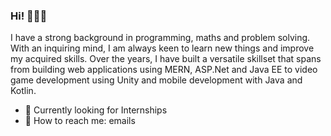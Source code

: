 ### Hi! 🙋🏽‍♂️

I have a strong background in programming, maths and problem solving. With an inquiring mind, I am always keen to learn new things and improve my acquired skills. Over the years, I have built a versatile skillset that spans from building web applications using MERN, ASP.Net and Java EE to video game development using Unity and mobile development with Java and Kotlin.

- 👀 Currently looking for Internships
- 📨 How to reach me: emails
